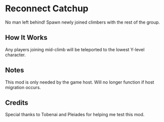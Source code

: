 # Reconnect Catchup
No man left behind! Spawn newly joined climbers with the rest of the group.

## How It Works
Any players joining mid-climb will be teleported to the lowest Y-level character.

## Notes
This mod is only needed by the game host. Will no longer function if host migration occurs.

## Credits
Special thanks to Tobenai and Pleiades for helping me test this mod.